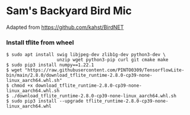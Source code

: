 # Sam's Backyard Bird Mic

Adapted from https://github.com/kahst/BirdNET

### Install tflite from wheel

```
$ sudo apt install swig libjpeg-dev zlib1g-dev python3-dev \
                   unzip wget python3-pip curl git cmake make
$ sudo pip3 install numpy==1.22.1
$ wget "https://raw.githubusercontent.com/PINTO0309/TensorflowLite-bin/main/2.8.0/download_tflite_runtime-2.8.0-cp39-none-linux_aarch64.whl.sh"
$ chmod +x download_tflite_runtime-2.8.0-cp39-none-linux_aarch64.whl.sh
$ ./download_tflite_runtime-2.8.0-cp39-none-linux_aarch64.whl.sh
$ sudo pip3 install --upgrade tflite_runtime-2.8.0-cp39-none-linux_aarch64.whl
```
